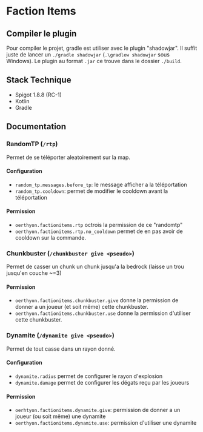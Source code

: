 # Faction Items

## Compiler le plugin
Pour compiler le projet, gradle est utiliser avec le plugin "shadowjar". Il suffit juste de lancer un ``./gradle shadowjar`` (``.\gradlew shadowjar`` sous Windows). Le plugin au format ``.jar`` ce trouve dans le dossier ``./build``.

## Stack Technique
* Spigot 1.8.8 (RC-1)
* Kotlin
* Gradle

## Documentation

### RandomTP (``/rtp``)
Permet de se téléporter aleatoirement sur la map.

#### Configuration
* ``random_tp.messages.before_tp``: le message afficher a la téléportation
* ``random_tp.cooldown``: permet de modifier le cooldown avant la téléportation

#### Permission
* ``oerthyon.factionitems.rtp`` octrois la permission de ce "randomtp"
* ``oerthyon.factionitems.rtp.no_cooldown`` permet de en pas avoir de cooldown sur la commande.

### Chunkbuster (``/chunkbuster give <pseudo>``)
Permet de casser un chunk un chunk jusqu'a la bedrock (laisse un trou jusqu'en couche ~=3)

#### Permission
* ``oerthyon.factionitems.chunkbuster.give`` donne la permission de donner a un joueur (et soit même) cette chunkbuster.
* ``oerthyon.factionitems.chunkbuster.use`` donne la permission d'utiliser cette chunkbuster.

### Dynamite (``/dynamite give <pseudo>``)
Permet de tout casse dans un rayon donné.

#### Configuration
* ``dynamite.radius`` permet de configurer le rayon d'explosion
* ``dynamite.damage`` permet de configurer les dégats reçu par les joueurs

#### Permission
* ``oerhtyon.factionitems.dynamite.give``: permission de donner a un joueur (ou soit même) une dynamite
* ``oerthyon.factionitems.dynamite.use``: permission d'utiliser une dynamite

